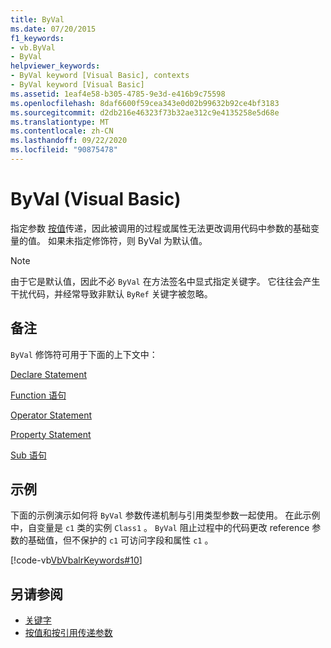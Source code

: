 ```yaml
---
title: ByVal
ms.date: 07/20/2015
f1_keywords:
- vb.ByVal
- ByVal
helpviewer_keywords:
- ByVal keyword [Visual Basic], contexts
- ByVal keyword [Visual Basic]
ms.assetid: 1eaf4e58-b305-4785-9e3d-e416b9c75598
ms.openlocfilehash: 8daf6600f59cea343e0d02b99632b92ce4bf3183
ms.sourcegitcommit: d2db216e46323f73b32ae312c9e4135258e5d68e
ms.translationtype: MT
ms.contentlocale: zh-CN
ms.lasthandoff: 09/22/2020
ms.locfileid: "90875478"
---
```

# <a name="byval-visual-basic"></a>ByVal (Visual Basic)

指定参数 [按值](../../programming-guide/language-features/procedures/passing-arguments-by-value-and-by-reference.md)传递，因此被调用的过程或属性无法更改调用代码中参数的基础变量的值。 如果未指定修饰符，则 ByVal 为默认值。

> [!NOTE]
> 由于它是默认值，因此不必 `ByVal` 在方法签名中显式指定关键字。 它往往会产生干扰代码，并经常导致非默认 `ByRef` 关键字被忽略。

## <a name="remarks"></a>备注

 `ByVal` 修饰符可用于下面的上下文中：

 [Declare Statement](../statements/declare-statement.md)

 [Function 语句](../statements/function-statement.md)
  
 [Operator Statement](../statements/operator-statement.md)
  
 [Property Statement](../statements/property-statement.md)
  
 [Sub 语句](../statements/sub-statement.md)

## <a name="example"></a>示例

 下面的示例演示如何将 `ByVal` 参数传递机制与引用类型参数一起使用。 在此示例中，自变量是 `c1` 类的实例 `Class1` 。 `ByVal` 阻止过程中的代码更改 reference 参数的基础值，但不保护的 `c1` 可访问字段和属性 `c1` 。

 [!code-vb[VbVbalrKeywords#10](~/samples/snippets/visualbasic/VS_Snippets_VBCSharp/VbVbalrKeywords/VB/Class5.vb#10)]

## <a name="see-also"></a>另请参阅

- [关键字](../keywords/index.md)
- [按值和按引用传递参数](../../programming-guide/language-features/procedures/passing-arguments-by-value-and-by-reference.md)
